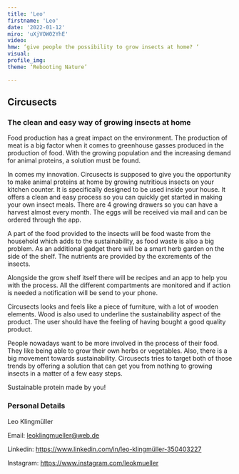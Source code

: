 ```yaml
--- 
title: 'Leo'
firstname: 'Leo'
date: '2022-01-12'
miro: 'uXjVOW02YhE'
video: 
hmw: ‘give people the possibility to grow insects at home? ‘
visual: 
profile_img: 
theme: ‘Rebooting Nature’

--- 
```


## Circusects
### The clean and easy way of growing insects at home 

Food production has a great impact on the environment. The production of meat is a big factor when it comes to greenhouse gasses produced in the production of food. With the growing population and the increasing demand for animal proteins, a solution must be found.  

In comes my innovation. Circusects is supposed to give you the opportunity to make animal proteins at home by growing nutritious insects on your kitchen counter. It is specifically designed to be used inside your house. It offers a clean and easy process so you can quickly get started in making your own insect meals. There are 4 growing drawers so you can have a harvest almost every month. The eggs will be received via mail and can be ordered through the app. 

A part of the food provided to the insects will be food waste from the household which adds to the sustainability, as food waste is also a big problem. As an additional gadget there will be a smart herb garden on the side of the shelf. The nutrients are provided by the excrements of the insects. 

Alongside the grow shelf itself there will be recipes and an app to help you with the process. All the different compartments are monitored and if action is needed a notification will be send to your phone.  

Circusects looks and feels like a piece of furniture, with a lot of wooden elements. Wood is also used to underline the sustainability aspect of the product. The user should have the feeling of having bought a good quality product.  

People nowadays want to be more involved in the process of their food. They like being able to grow their own herbs or vegetables. Also, there is a big movement towards sustainability. Circusects tries to target both of those trends by offering a solution that can get you from nothing to growing insects in a matter of a few easy steps.  

Sustainable protein made by you!  

### Personal Details   

Leo Klingmüller 

Email: [leoklingmueller@web.de](mailto:leoklingmueller@web.de)

Linkedin: [https://www.linkedin.com/in/leo-klingmüller-350403227 ](https://www.linkedin.com/in/leo-klingmüller-350403227)

Instagram: [https://www.instagram.com/leokmueller ](https://www.instagram.com/leokmueller)
